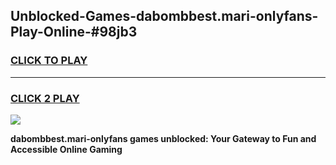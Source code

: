 
## Unblocked-Games-dabombbest.mari-onlyfans-Play-Online-#98jb3
<h3>
<a href="https://premium.freeplayer.one?title=dabombbest.mari-onlyfans&ref=27F">CLICK TO PLAY</a></h3>
<hr>

<h3>
<a href="https://premium.freeplayer.one?title=dabombbest.mari-onlyfans&ref=27F">CLICK 2 PLAY</a>
  
</h3>

<a href="https://premium.freeplayer.one?title=dabombbest.mari-onlyfans&ref=27F"><img src="https://clearcache.store/games.png"></a>


**dabombbest.mari-onlyfans games unblocked: Your Gateway to Fun and Accessible Online Gaming**
